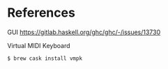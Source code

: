 

# References

GUI https://gitlab.haskell.org/ghc/ghc/-/issues/13730


Virtual MIDI Keyboard 

```
$ brew cask install vmpk
```

